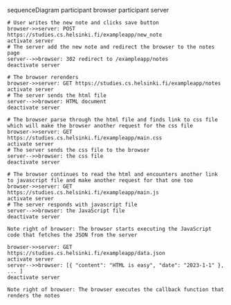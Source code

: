 sequenceDiagram
    participant browser
    participant server
    
    # User writes the new note and clicks save button
    browser->>server: POST https://studies.cs.helsinki.fi/exampleapp/new_note
    activate server
    # The server add the new note and redirect the browser to the notes page
    server-->>browser: 302 redirect to /exampleapp/notes
    deactivate server
    
    # The browser rerenders
    browser->>server: GET https://studies.cs.helsinki.fi/exampleapp/notes
    activate server
    # The server sends the html file
    server-->>browser: HTML document
    deactivate server

    # The browser parse through the html file and finds link to css file which will make the browser another request for the css file
    browser->>server: GET https://studies.cs.helsinki.fi/exampleapp/main.css
    activate server
    # The server sends the css file to the browser
    server-->>browser: the css file
    deactivate server
    
    # The browser continues to read the html and encounters another link to javascript file and make another request for that one too
    browser->>server: GET https://studies.cs.helsinki.fi/exampleapp/main.js
    activate server
    # The server responds with javascript file
    server-->>browser: the JavaScript file
    deactivate server
    
    Note right of browser: The browser starts executing the JavaScript code that fetches the JSON from the server
    
    browser->>server: GET https://studies.cs.helsinki.fi/exampleapp/data.json
    activate server
    server-->>browser: [{ "content": "HTML is easy", "date": "2023-1-1" }, ... ]
    deactivate server    

    Note right of browser: The browser executes the callback function that renders the notes 
